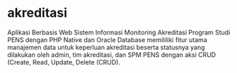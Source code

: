 # akreditasi
Aplikasi Berbasis Web Sistem Informasi Monitoring Akreditasi Program Studi PENS dengan PHP Native dan Oracle Database memililiki fitur utama manajemen data untuk keperluan akreditasi beserta statusnya yang dilakukan oleh admin, tim akreditasi, dan SPM PENS dengan aksi CRUD (Create, Read, Update, Delete (CRUD).
